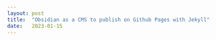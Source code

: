 ```yaml
---
layout: post
title:  "Obsidian as a CMS to publish on Github Pages with Jekyll"
date:   2023-01-15
---
```

